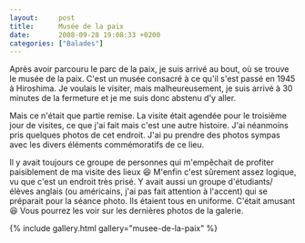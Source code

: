 ```yaml
---
layout:     post
title:      Musée de la paix
date:       2008-09-28 19:08:33 +0200
categories: ["Balades"]
---
```


Après avoir parcouru le parc de la paix, je suis arrivé au bout, où se trouve le musée de la paix. C'est un musée
consacré à ce qu'il s'est passé en 1945 à Hiroshima. Je voulais le visiter, mais malheureusement, je suis arrivé à
30 minutes de la fermeture et je me suis donc abstenu d'y aller.

<!--more-->

Mais ce n'était que partie remise. La visite était agendée pour le troisième jour de visites, ce que j'ai fait mais
c'est une autre histoire. J'ai néanmoins pris quelques photos de cet endroit. J'ai pu prendre des photos sympas
avec les divers éléments commémoratifs de ce lieu.

Il y avait toujours ce groupe de personnes qui m'empêchait de profiter paisiblement de ma visite des lieux
:laughing: M'enfin c'est sûrement assez logique, vu que c'est un endroit très prisé. Y avait aussi un groupe
d'étudiants/élèves anglais (ou américains, j'ai pas fait attention à l'accent) qui se préparait pour la séance
photo. Ils étaient tous en uniforme. C'était amusant :laughing: Vous pourrez les voir sur les dernières photos de
la galerie.

{% include gallery.html gallery="musee-de-la-paix" %}

